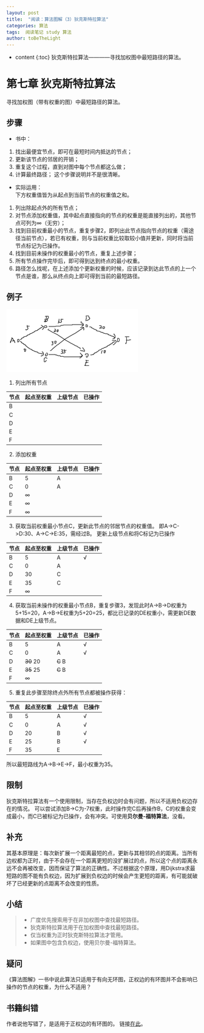 ```yaml
---
layout: post
title:  "阅读：算法图解（3）狄克斯特拉算法"
categories: 算法
tags:  阅读笔记 study 算法
author: toBeTheLight
---
```


* content
{:toc}
狄克斯特拉算法————寻找加权图中最短路径的算法。





# 第七章 狄克斯特拉算法
寻找加权图（带有权重的图）中最短路径的算法。

## 步骤
* 书中：
1. 找出最便宜节点，即可在最短时间内抵达的节点；
2. 更新该节点的邻居的开销； 
3. 重复这个过程，直到对图中每个节点都这么做；
4. 计算最终路径；
这个步骤说明并不是很清晰。

* 实际运用：  
下方权重值皆为从起点到当前节点的权重值之和。

1. 列出除起点外的所有节点；
2. 对节点添加权重值，其中起点直接指向的节点的权重是能直接列出的，其他节点可列为∞（无穷）；
3. 找到目前权重最小的节点，重复步骤2，即列出此节点指向节点的权重（需途径当前节点），若已有权重，则与当前权重比较取较小值并更新，同时将当前节点标记为已操作。
4. 找到目前未操作的权重最小的节点，重复上述步骤；
5. 所有节点操作完毕后，即可得到达到终点的最小权重。
6. 路径怎么找呢，在上述添加个更新权重的时候，应该记录到达此节点的上一个节点是谁，那么从终点向上即可得到当前的最短路径。

## 例子

![狄克斯特拉算法][dkstl]

1. 列出所有节点

|节点|起点至权重|上级节点|已操作|
|----|----|----|----|
|B||||
|C||||
|D||||
|E||||
|F||||
2. 添加权重

|节点|起点至权重|上级节点|已操作|
|----|----|----|----|
|B|5|A
|C|0|A
|D|∞|
|E|∞|
|F|∞|

3. 获取当前权重最小节点C，更新此节点的邻居节点的权重值。
即A->C->D:30、A->C->E:35，需经过B。
更新上级节点和将C标记为已操作

|节点|起点至权重|上级节点|已操作|
|----|----|----|----|
|B|5|A|√
|C|0|A|
|D|30|C|
|E|35|C|
|F|∞||

4. 获取当前未操作的权重最小节点B，重复步骤3，发现此时A->B->D权重为5+15=20，A->B->E权重为5+20=25，都比已记录的DE权重小，需更新DE数据和DE上级节点。

|节点|起点至权重|上级节点|已操作|
|----|----|----|----|
|B|5|A|√
|C|0|A|√
|D|~~30~~ 20|~~C~~ B|
|E|~~35~~ 25|~~C~~ B|
|F|∞||

5. 重复此步骤至除终点外所有节点都被操作获得：

|节点|起点至权重|上级节点|已操作|
|----|----|----|----|
|B|5|A|√
|C|0|A|√
|D|20|B|√
|E|25|B|√
|F|35|E|

所以最短路线为A->B->E->F，最小权重为35。

## 限制

狄克斯特拉算法有一个使用限制，当存在负权边时会有问题，所以不适用负权边存在的情况。
可以尝试添加B->C为-7权重，此时操作完C后再操作B，C的权重会变成最小，而C已被标记为已操作，会有冲突。可使用**贝尔曼-福特算法**，没看。

## 补充

其基本原理是：每次新扩展一个距离最短的点，更新与其相邻的点的距离。当所有边权都为正时，由于不会存在一个距离更短的没扩展过的点，所以这个点的距离永远不会再被改变，因而保证了算法的正确性。不过根据这个原理，用Dijkstra求最短路的图不能有负权边，因为扩展到负权边的时候会产生更短的距离，有可能就破坏了已经更新的点距离不会改变的性质。

## 小结

> * 广度优先搜索用于在非加权图中查找最短路径。
> * 狄克斯特拉算法用于在加权图中查找最短路径。
> * 仅当权重为正时狄克斯特拉算法才管用。
> * 如果图中包含负权边，使用贝尔曼-福特算法。

## 疑问

《算法图解》一书中说此算法只适用于有向无环图，正权边的有环图并不会影响已操作的节点的权重，为什么不适用？

## 书籍纠错

作者说他写错了，是适用于正权边的有环图的。
链接[在此](https://stackoverflow.com/questions/43394847/dijkstras-algorithm-and-cycles)。

[dkstl]:                                https://raw.githubusercontent.com/toBeTheLight/toBeTheLight.github.io/master/assets/dkstl.png "dkstl"